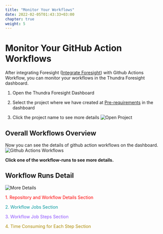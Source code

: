 ```yaml
---
title: "Monitor Your Workflows"
date: 2022-02-05T01:43:33+03:00
chapter: true
weight: 5
---
```


# Monitor Your GitHub Action Workflows

After integrating Foresight ([Integrate Foresight](/integrate-foresight.html))  with Github Actions Workflow, you can monitor your workflows in the Thundra Foresight dashboard.

1. Open the Thundra Foresight Dashboard

2. Select the project where we have created at [Pre-requirements](/pre-requirements.html) in the dashboard

3. Click the project name to see more details
![Open Project](/images/monitor-workflow/01.png)


## Overall Workflows Overview

Now you can see the details of github action workflows on the dashboard.
![Github Actions Workflows](/images/monitor-workflow/02.png)

 **Click one of the workflow-runs to see more details.**


 
## Workflow Runs Detail
![More Details](/images/monitor-workflow/03.png)

<span style="color:red"> 1. Repository and Workflow Details Section</span>

<span style="color:#03989E"> 2. Workflow Jobs Section</span>

<span style="color:#8C52FF"> 3. Workflow Job Steps Section</span>

<span style="color:#AB8900"> 4. Time Consuming for Each Step Section</span>
